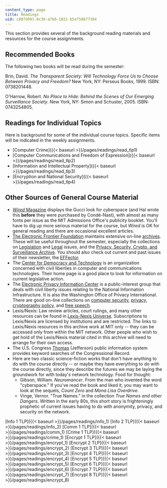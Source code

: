```yaml
---
content_type: page
title: Readings
uid: c807d991-0c36-a7b6-1022-b5e758877384
---
```


This section provides several of the background reading materials and resources for the course assignments.

Recommended Books
-----------------

The following two books will be read during the semester:

Brin, David. _The Transparent Society: Will Technology Force Us to Choose Between Privacy and Freedom?_ New York, NY: Perseus Books, 1999. ISBN: 0738201448.

O'Harrow, Robert. _No Place to Hide: Behind the Scenes of Our Emerging Surveillance Society_. New York, NY: Simon and Schuster, 2005. ISBN: 0743254805.

Readings for Individual Topics
------------------------------

Here is background for some of the individual course topics. Specific items will be indicated in the weekly assignments.

*   [Computer Crime]({{< baseurl >}}/pages/readings/read_tlp1)
*   [Computer Communications and Freedom of Expression]({{< baseurl >}}/pages/readings/read_tlp2)
*   [Information and Intellectual Property]({{< baseurl >}}/pages/readings/read_tlp3)
*   [Encryption and National Security]({{< baseurl >}}/pages/readings/read_tlp4)

Other Sources of General Course Material
----------------------------------------

*   [_Wired_ Magazine](http://www.wired.com/wired/) displays the Gucci look for cyberspace (and Hal wrote this **before** they were purchased by Condé-Nast), with almost as many fonts per issue as the MIT Admissions Office's publicity booklet. You'll have to dig up more serious material for the course, but _Wired_ is OK for general reading and there are occasional excellent articles.
*   [The Electronic Frontier Foundation](http://www.eff.org/) maintains extensive on-line [archives](http://www.eff.org/). These will be useful throughout the semester, especially the collections on [Legislation](https://www.eff.org/timeline-category/legislation) and [Legal](https://www.eff.org/work) issues, and the [Privacy, Security, Crypto, and Surveillance Archive](https://www.eff.org/issues/privacy). You should also check out current and past issues of their newsletter, the [EFFector](http://www.eff.org/effector/).
*   The [Center for Democracy and Technology](http://www.cdt.org/) is an organization concerned with civil liberties in computer and communications technologies. Their home page is a good place to look for information on current legislative action.
*   The [Electronic Privacy Information Center](http://www.epic.org/) is a public-interest group that deals with civil liberty issues relating to the National Information Infrastructure. It is also the Washington Office of Privacy International. There are good on-line collections on [computer security](http://www.epic.org/security/), [privacy](http://www.epic.org/privacy/), [cryptography policy](http://www.epic.org/crypto/), and [free speech](http://www.epic.org/free_speech/).
*   Lexis/Nexis: Law review articles, court rulings, and many other resources can be found in [Lexis-Nexis Universe](http://web.lexis-nexis.com/universe). Subscriptions to Lexis/Nexis are licensed by institutions and are restricted. The links to Lexis/Nexis resources in this archive work at MIT only -- they can be accessed only from within the MIT network. Other people who wish to get hold of the Lexis/Nexis material cited in this archive will need to arrange for their own access.
*   The U.S. Congress [Thomas](http://thomas.loc.gov/home/thomas.html) (Jefferson) public information system provides keyword searches of the Congressional Record.
*   Here are two classic science-fiction works that don't have anything to do with the course directly -- or maybe they have everything to do with the course directly, since they describe the futures we may be laying the groundwork for with today's network technology. Food for thought:
    *   Gibson, William. _Neuromancer_. From the man who invented the word "cyberspace." If you've read the book and liked it, you may want to look at the sequels, _Count Zero_ and _Mona Lisa Overdrive_.
    *   Vinge, Vernor. "True Names." in the collection _True Names and other Dangers_. Written in the early 80s, this short story is frighteningly prophetic of current issues having to do with anonymity, privacy, and security on the network.

[Info 1 TLP]({{< baseurl >}}/pages/readings/info_1) [Info 2 TLP]({{< baseurl >}}/pages/readings/info_2) [Comm 1 TLP]({{< baseurl >}}/pages/readings/comm_1) [Crime 1 TLP]({{< baseurl >}}/pages/readings/crime_1) [Encrypt 1 TLP]({{< baseurl >}}/pages/readings/encrypt_1) [Encrypt 2 TLP]({{< baseurl >}}/pages/readings/encrypt_2) [Encrypt 3 TLP]({{< baseurl >}}/pages/readings/encrypt_3) [Encrypt 4 TLP]({{< baseurl >}}/pages/readings/encrypt_4) [Encrypt 5 TLP]({{< baseurl >}}/pages/readings/encrypt_5) [Encrypt 6 TLP]({{< baseurl >}}/pages/readings/encrypt_6) [Encrypt 7 TLP]({{< baseurl >}}/pages/readings/encrypt_7) [Encrypt 8 TLP]({{< baseurl >}}/pages/readings/encrypt_8)